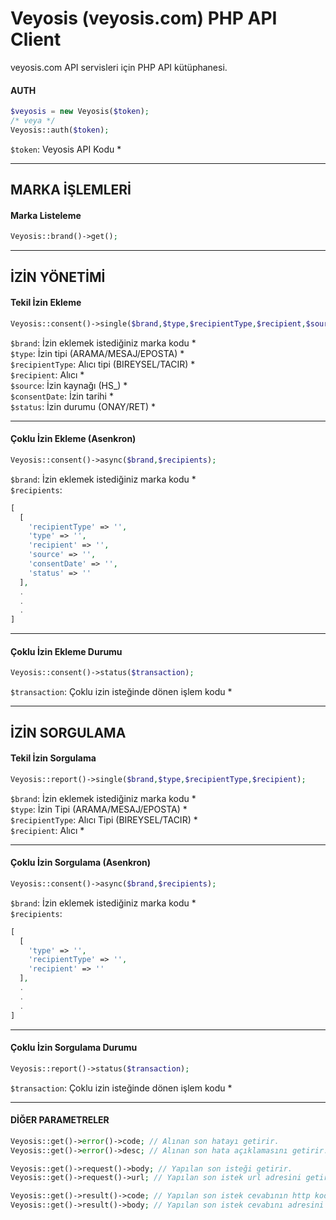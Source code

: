 # Veyosis (veyosis.com) PHP API Client  
veyosis.com API servisleri için PHP API kütüphanesi.

#### AUTH
```php
$veyosis = new Veyosis($token);
/* veya */
Veyosis::auth($token);
```
`$token`: Veyosis API Kodu *  

---

## MARKA İŞLEMLERİ  
#### Marka Listeleme  
```php
Veyosis::brand()->get();
```

---

## İZİN YÖNETİMİ  
#### Tekil İzin Ekleme  
```php
Veyosis::consent()->single($brand,$type,$recipientType,$recipient,$source,$consentDate,$status);
```
`$brand`: İzin eklemek istediğiniz marka kodu *  
`$type`: İzin tipi (ARAMA/MESAJ/EPOSTA) *  
`$recipientType`: Alıcı tipi (BIREYSEL/TACIR) *  
`$recipient`: Alıcı *  
`$source`: İzin kaynağı (HS_) *  
`$consentDate`: İzin tarihi *  
`$status`: İzin durumu (ONAY/RET) *  

---

#### Çoklu İzin Ekleme (Asenkron)
```php
Veyosis::consent()->async($brand,$recipients);
```
`$brand`: İzin eklemek istediğiniz marka kodu *  
`$recipients`:
```php
[
  [
    'recipientType' => '',
    'type' => '',
    'recipient' => '',
    'source' => '',
    'consentDate' => '',
    'status' => ''
  ],
  .
  .
  .
]
```

---

#### Çoklu İzin Ekleme Durumu
```php
Veyosis::consent()->status($transaction);
```
`$transaction`: Çoklu izin isteğinde dönen işlem kodu *  

---

## İZİN SORGULAMA  
#### Tekil İzin Sorgulama  
```php
Veyosis::report()->single($brand,$type,$recipientType,$recipient);
```
`$brand`: İzin eklemek istediğiniz marka kodu *  
`$type`: İzin Tipi (ARAMA/MESAJ/EPOSTA) *  
`$recipientType`: Alıcı Tipi (BIREYSEL/TACIR) *  
`$recipient`: Alıcı *  

---

#### Çoklu İzin Sorgulama (Asenkron)
```php
Veyosis::consent()->async($brand,$recipients);
```
`$brand`: İzin eklemek istediğiniz marka kodu *  
`$recipients`:
```php
[
  [
    'type' => '',
    'recipientType' => '',
    'recipient' => ''
  ],
  .
  .
  .
]
```

---

#### Çoklu İzin Sorgulama Durumu
```php
Veyosis::report()->status($transaction);
```
`$transaction`: Çoklu izin isteğinde dönen işlem kodu *  

---

#### DİĞER PARAMETRELER  
```php
Veyosis::get()->error()->code; // Alınan son hatayı getirir.
Veyosis::get()->error()->desc; // Alınan son hata açıklamasını getirir.

Veyosis::get()->request()->body; // Yapılan son isteği getirir.
Veyosis::get()->request()->url; // Yapılan son istek url adresini getirir.

Veyosis::get()->result()->code; // Yapılan son istek cevabının http kodunu getirir.
Veyosis::get()->result()->body; // Yapılan son istek cevabını adresini getirir.
```
